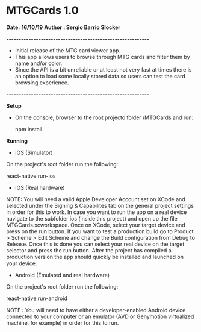 # MTGCards 1.0
   
   **Date:** **16/10/19**
   **Author : Sergio Barrio Slocker**

**----------------------------------------------------------**

- Initial release of the MTG card viewer app.
- This app allows users to browse through MTG cards and filter them by name and/or color.
- Since the API is a bit unreliable or at least not very fast at times there is an option to load some locally stored data so users can test the card browsing experience.

**----------------------------------------------------------**

**Setup**

- On the console, browser to the root projecto folder /MTGCards and run:

   npm install

**Running**

- iOS (Simulator)

On the project's root folder run the following:

   react-native run-ios

- iOS (Real hardware)

NOTE: You will need a valid Apple Developer Account set on XCode and selected under the Signing & Capabilites tab on the general project settings in order for this to work.
In case you want to run the app on a real device navigate to the subfolder ios (inside this project) and open up the file MTGCards.xcworkspace.
Once on XCode, select your target device and press on the run button.
If you want to test a production build go to Product > Scheme > Edit Scheme and change the Build configuration from Debug to Release.
Once this is done you can select your real device on the target selector and press the run button.
After the project has compiled a production version the app should quickly be installed and launched on your device.

- Android (Emulated and real hardware)

On the project's root folder run the following:

   react-native run-android

NOTE : You will need to have either a developer-enabled Android device connected to your computer or an emulator (AVD or Genymotion virtualized machine, for example) in order for this to run.


